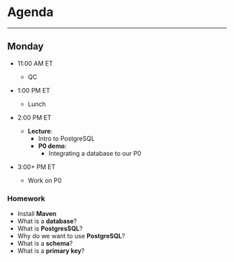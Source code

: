 # Agenda

---

## Monday

- 11:00 AM ET
  - QC


- 1:00 PM ET
  - Lunch


- 2:00 PM ET
  - **Lecture**:
    - Intro to PostgreSQL
    - **P0 demo**:
      - Integrating a database to our P0


- 3:00+ PM ET
  - Work on P0

### Homework

- Install **Maven**
- What is a **database**?
- What is **PostgresSQL**?
- Why do we want to use **PostgreSQL**?
- What is a **schema**?
- What is a **primary key**?